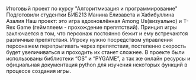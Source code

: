 Итоговый проект по курсу "Алгоритмизация и программирование" 
Подготовили студентки БИБ213 Манина Елизавета и Хабибуллина Азалия
Наш проект: это игра вдохновлённая Among Us(визуально) и T-Rex Game (геймплеем - прохождение препятствий). Принцип игры заключается в том, что персонаж постоянно бежит и ему встречаются различные препятствия. Игроку нужно посредством управления персонажем перепрыгивать через препятствия, постепенно скорость будет увеличиваться и проходить их станет сложнее.
В проекте были использованы библиотеки “OS” и “PYGAME”, а так же онлайн ресурсы и официальная документация python для изучения некоторых функций в процессе создания игры.
